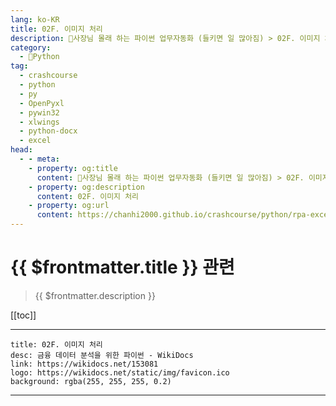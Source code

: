 ```yaml
---
lang: ko-KR
title: 02F. 이미지 처리 
description: 🐍사장님 몰래 하는 파이썬 업무자동화 (들키면 일 많아짐) > 02F. 이미지 처리 
category:
  - 🐍Python
tag: 
  - crashcourse
  - python
  - py
  - OpenPyxl
  - pywin32
  - xlwings
  - python-docx
  - excel
head:
  - - meta:
    - property: og:title
      content: 🐍사장님 몰래 하는 파이썬 업무자동화 (들키면 일 많아짐) > 02F. 이미지 처리 
    - property: og:description
      content: 02F. 이미지 처리 
    - property: og:url
      content: https://chanhi2000.github.io/crashcourse/python/rpa-excel/02f.html
---
```


# {{ $frontmatter.title }} 관련

> {{ $frontmatter.description }}

[[toc]]

---

```component VPCard
title: 02F. 이미지 처리
desc: 금융 데이터 분석을 위한 파이썬 - WikiDocs
link: https://wikidocs.net/153081
logo: https://wikidocs.net/static/img/favicon.ico
background: rgba(255, 255, 255, 0.2)
```

---

<TagLinks />
